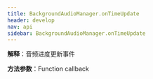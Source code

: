 ```yaml
---
title: BackgroundAudioManager.onTimeUpdate 
header: develop
nav: api
sidebar: BackgroundAudioManager.onTimeUpdate 
---
```



**解释**：音频进度更新事件

**方法参数**：Function callback

